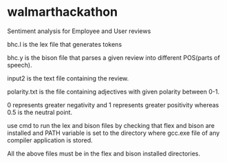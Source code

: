 # walmarthackathon

Sentiment analysis for Employee and User reviews

bhc.l is the lex file that generates tokens

bhc.y is the bison file that parses a given review into different POS(parts of speech).

input2 is the text file containing the review.

polarity.txt is the file containing adjectives with given polarity between 0-1.

0 represents greater negativity and 1 represents greater positivity whereas 0.5 is the neutral point.

use cmd to run the lex and bison files by checking that flex and bison are installed and PATH variable is set to the directory where gcc.exe file of any compiler application is stored.

All the above files must be in the flex and bison installed directories.
